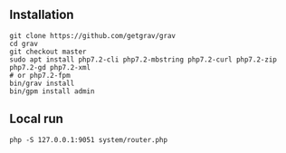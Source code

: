 ## Installation

	git clone https://github.com/getgrav/grav
	cd grav
	git checkout master
	sudo apt install php7.2-cli php7.2-mbstring php7.2-curl php7.2-zip php7.2-gd php7.2-xml
	# or php7.2-fpm
	bin/grav install
	bin/gpm install admin

## Local run

	php -S 127.0.0.1:9051 system/router.php
